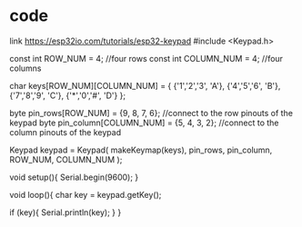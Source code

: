# code
link
https://esp32io.com/tutorials/esp32-keypad
#include <Keypad.h>

const int ROW_NUM = 4; //four rows
const int COLUMN_NUM = 4; //four columns

char keys[ROW_NUM][COLUMN_NUM] = {
  {'1','2','3', 'A'},
  {'4','5','6', 'B'},
  {'7','8','9', 'C'},
  {'*','0','#', 'D'}
};

byte pin_rows[ROW_NUM] = {9, 8, 7, 6}; //connect to the row pinouts of the keypad
byte pin_column[COLUMN_NUM] = {5, 4, 3, 2}; //connect to the column pinouts of the keypad

Keypad keypad = Keypad( makeKeymap(keys), pin_rows, pin_column, ROW_NUM, COLUMN_NUM );

void setup(){
  Serial.begin(9600);
}

void loop(){
  char key = keypad.getKey();

  if (key){
    Serial.println(key);
  }
}
